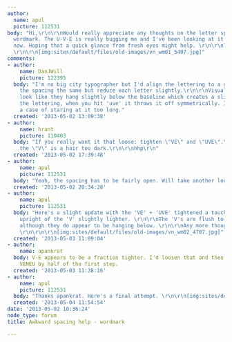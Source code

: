 ```yaml
---
author:
  name: apul
  picture: 112531
body: "Hi,\r\n\r\nWould really appreciate any thoughts on the letter spacing of this
  wordmark. The U-V-E is really bugging me and I've been looking at it for too long
  now. Hoping that a quick glance from fresh eyes might help. \r\n\r\nThanks in advance.
  \r\n\r\n[img:sites/default/files/old-images/vn_wm01_5407.jpg]"
comments:
- author:
    name: DanJWill
    picture: 122395
  body: "I'm no big city typographer but I'd align the lettering to a grid, even keeping
    the spacing the same but reduce each letter slightly.\r\n\r\nVisually, the 'V's
    look like they hang slightly below the baseline which creates a slight wave to
    the lettering, when you hit 'uve' it throws it off symmetrically. It might be
    a case of staring at it too long."
  created: '2013-05-02 13:09:38'
- author:
    name: hrant
    picture: 110403
  body: "If you really want it that loose: tighten \"VE\" and \"UVE\".\r\n\r\nBTW
    the \"V\" is a hair too dark.\r\n\r\nhhp\r\n"
  created: '2013-05-02 17:39:48'
- author:
    name: apul
    picture: 112531
  body: "Yeah, the spacing has to be fairly open. Will take another look. \r\n\r\nThanks. "
  created: '2013-05-02 20:34:28'
- author:
    name: apul
    picture: 112531
  body: "Here's a slight update with the 'VE' + 'UVE' tightened a touch and the left
    upright of the 'V' slightly lighter. \r\n\r\nThe 'V's are flush to the baseline,
    although they do appear to be hanging below. \r\n\r\nAny more thoughts appreciated.
    \r\n\r\n\r\n[img:sites/default/files/old-images/vn_wm02_4707.jpg]"
  created: '2013-05-03 11:09:04'
- author:
    name: apankrat
  body: V-E appears to be a fraction tighter. I'd loosen that and then I'd tighten
    VENEU by half of the first step.
  created: '2013-05-03 11:38:16'
- author:
    name: apul
    picture: 112531
  body: "Thanks apankrat. Here's a final attempt. \r\n\r\n[img:sites/default/files/old-images/vn_wm03_3798.jpg]"
  created: '2013-05-04 11:54:54'
date: '2013-05-02 10:36:24'
node_type: forum
title: Awkward spacing help - wordmark

---
```

